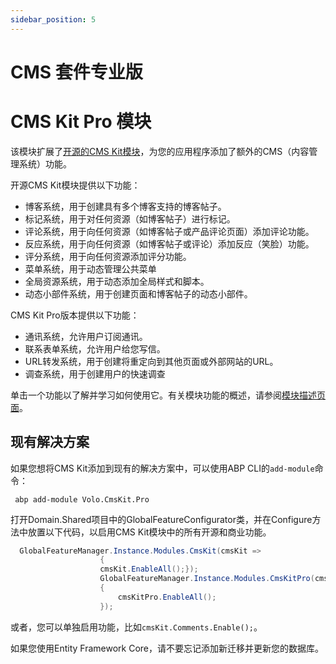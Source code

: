 ```yaml
---
sidebar_position: 5
---
```


# CMS 套件专业版

# CMS Kit Pro 模块

该模块扩展了[开源的CMS Kit模块](https://docs.abp.io/en/abp/latest/Modules/Cms-Kit/Index)，为您的应用程序添加了额外的CMS（内容管理系统）功能。

开源CMS Kit模块提供以下功能：

* 博客系统，用于创建具有多个博客支持的博客帖子。
* 标记系统，用于对任何资源（如博客帖子）进行标记。
* 评论系统，用于向任何资源（如博客帖子或产品评论页面）添加评论功能。
* 反应系统，用于向任何资源（如博客帖子或评论）添加反应（笑脸）功能。
* 评分系统，用于向任何资源添加评分功能。
* 菜单系统，用于动态管理公共菜单
* 全局资源系统，用于动态添加全局样式和脚本。
* 动态小部件系统，用于创建页面和博客帖子的动态小部件。

CMS Kit Pro版本提供以下功能：

* 通讯系统，允许用户订阅通讯。
* 联系表单系统，允许用户给您写信。
* URL转发系统，用于创建将重定向到其他页面或外部网站的URL。
* 调查系统，用于创建用户的快速调查

单击一个功能以了解并学习如何使用它。有关模块功能的概述，请参阅[模块描述页面](https://commercial.abp.io/modules/Volo.CmsKit.Pro)。

现有解决方案
------------------

如果您想将CMS Kit添加到现有的解决方案中，可以使用ABP CLI的`add-module`命令：

```shell
 abp add-module Volo.CmsKit.Pro
```

打开Domain.Shared项目中的GlobalFeatureConfigurator类，并在Configure方法中放置以下代码，以启用CMS Kit模块中的所有开源和商业功能。

```c#
  GlobalFeatureManager.Instance.Modules.CmsKit(cmsKit =>
                    {
                    cmsKit.EnableAll();});
                    GlobalFeatureManager.Instance.Modules.CmsKitPro(cmsKitPro =>
                    {
                        cmsKitPro.EnableAll();
                    });
```


或者，您可以单独启用功能，比如`cmsKit.Comments.Enable();`。

如果您使用Entity Framework Core，请不要忘记添加新迁移并更新您的数据库。
